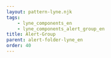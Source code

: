 ```yaml
---
layout: pattern-lyne.njk
tags: 
    - lyne_components_en
    - lyne_components_alert_group_en
title: Alert-Group
parent: alert-folder-lyne_en
order: 40
---
```

